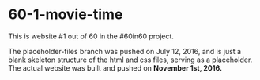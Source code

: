 # 60-1-movie-time

This is website #1 out of 60 in the #60in60 project. 

The placeholder-files branch was pushed on July 12, 2016, and is just a blank skeleton structure of the html and css files, serving as a placeholder. The actual website was built and pushed on <strong>November 1st, 2016.</strong> 
